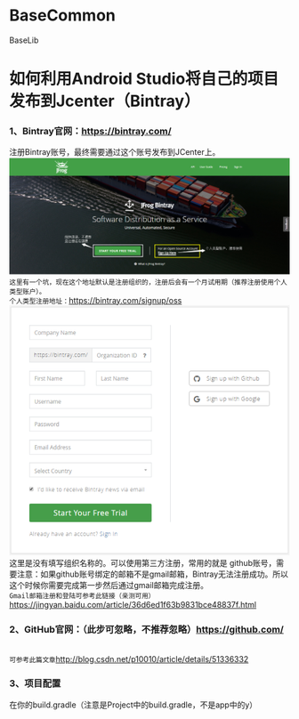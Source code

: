 # BaseCommon
BaseLib
# 如何利用Android Studio将自己的项目发布到Jcenter（Bintray）
<!--##### 一、准备工作-->
### 1、Bintray官网：https://bintray.com/
注册Bintray账号，最终需要通过这个账号发布到JCenter上。
![organization](https://github.com/l6yang/BaseCommon/blob/master/images/organization.png?raw=true)
`这里有一个坑，现在这个地址默认是注册组织的，注册后会有一个月试用期（推荐注册使用个人类型账户）。`
<br>`个人类型注册地址：`https://bintray.com/signup/oss
![personal](https://github.com/l6yang/BaseCommon/blob/master/images/personal.png?raw=true)
<br>这里是没有填写组织名称的。可以使用第三方注册，常用的就是 github账号，需要注意：如果github账号绑定的邮箱不是gmail邮箱，Bintray无法注册成功。所以这个时候你需要完成第一步然后通过gmail邮箱完成注册。
<br>`Gmail邮箱注册和登陆可参考此链接（亲测可用）` https://jingyan.baidu.com/article/36d6ed1f63b9831bce48837f.html
### 2、GitHub官网：（此步可忽略，不推荐忽略）https://github.com/
<br>`可参考此篇文章`http://blog.csdn.net/p10010/article/details/51336332
### 3、项目配置
在你的build.gradle（注意是Project中的build.gradle，不是app中的y）
